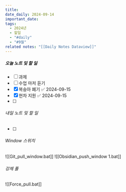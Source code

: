 ```yaml
---
title: 
date_daily: 2024-09-14
important_date: 
tags:
  - 2024년
  - 할일
  - "#daily"
  - "#9월"
related notes: "[[Daily Notes Dataview]]"
---
```

##### 오늘 노트 및 할 일 
- [ ] 과제
- [ ] 수업 마저 듣기
- [x] 복숭아 폐기 ✅ 2024-09-15
- [x] 현차 지원 ✅ 2024-09-15
- [ ]  




###### 내일 노트 및 할 일
- [ ] 


######  Window 스위치
![[Git_pull_window.bat]]
![[Obsidian_push_window 1.bat]]



###### 강제 풀
![[Force_pull.bat]]